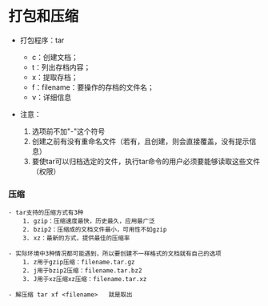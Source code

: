 # 打包和压缩

- 打包程序：tar
	- c：创建文档；
	- t：列出存档内容；
	- x：提取存档；
	- f：filename：要操作的存档的文件名；
	- v：详细信息
	
- 注意：
	1. 选项前不加"-"这个符号
	2. 创建之前有没有重命名文件（若有，且创建，则会直接覆盖，没有提示信息）
	3. 要使tar可以归档选定的文件，执行tar命令的用户必须要能够读取这些文件（权限）
	
### 压缩

	- tar支持的压缩方式有3种
		1. gzip：压缩速度最快，历史最久，应用最广泛
		2. bzip2：压缩成的文档文件最小，可用性不如gzip
		3. xz：最新的方式，提供最佳的压缩率
		
	- 实际环境中3种情况都可能遇到，所以要创建不一样格式的文档就有自己的选项
		1. z用于gzip压缩：filename.tar.gz
		2. j用于bzip2压缩：filename.tar.bz2
		3. J用于xz压缩xz压缩：filename.tar.xz

	- 解压缩 tar xf <filename>   就是取出